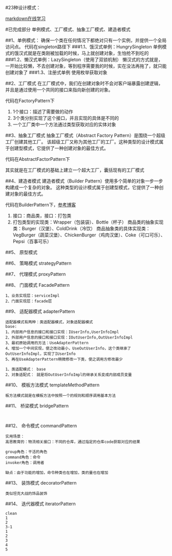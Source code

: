 #23种设计模式：

[markdown在线学习](http://www.mdeditor.com/)

#已完成部分
单例模式、工厂模式、抽象工厂模式、建造者模式

##1、单例模式：
确保一个类在任何情况下都绝对只有一个实例，并提供一个全局访问点。
代码在singleton路径下
###1.1、饿汉式单例：HungrySingleton
单例模式的饿汉式就是在类刚被加载的时候，马上就创建对象，生怕抢不到吃的
###1.2、懒汉式单例：LazySingleton（使用了双锁机制）
懒汉式的方式就是，一开始比较懒，不去创建对象，等到程序需要我的时候，实在没法再拖了，就只能创建对象了
###1.3、注册式单例
使用枚举获取对象

##2、工厂模式
在工厂模式中，我们在创建对象时不会对客户端暴露创建逻辑，并且是通过使用一个共同的接口来指向新创建的对象。

代码在FactoryPattern下

1. 1个接口：描述了需要做的动作
2. 3个类分别实现了这个接口，并且实现的具体是不同的
3. 一个工厂类中一个方法通过类型获取对应的实体对象

##3、抽象工厂模式
抽象工厂模式（Abstract Factory Pattern）是围绕一个超级工厂创建其他工厂。
该超级工厂又称为其他工厂的工厂。这种类型的设计模式属于创建型模式，它提供了一种创建对象的最佳方式。

代码在AbstractFactorPattern下

其实就是在工厂模式的基础上建立一个超大工厂，囊括现有的工厂模式


##4、建造者模式
建造者模式（Builder Pattern）使用多个简单的对象一步一步构建成一个复杂的对象。
这种类型的设计模式属于创建型模式，它提供了一种创建对象的最佳方式。

代码在BuilderPattern下，[参考博客](https://www.runoob.com/design-pattern/builder-pattern.html)

1. 接口：商品类，接口：打包类
2. 打包类型的实现类：Wrapper（包装袋）、Bottle（杯子）
    商品类的抽象实现类：Burger（汉堡）、ColdDrink（冷饮）
    商品抽象类的具体实现类：VegBurger（蔬菜汉堡）、ChickenBurger（鸡肉汉堡）、Coke（可口可乐）、Pepsi（百事可乐）


##5、 原型模式


##6、 策略模式 strategyPattern



##7、 代理模式 proxyPattern

##8、 门面模式 FacadePattern
~~~
1、业务实现层：serviceImpl
2、门面实现层：facade层
~~~

##9、 适配器模式 adapterPattern
~~~
适配器模式有两种：类适配器模式，对象适配器模式
base:
1、内部用户信息的接口和接口实现：IUserInfo,UserInfoImpl
2、外部用户信息的接口和接口实现：IOutUserInfo,OutUserInfoImpl
3、最初原始调用的方法：UseAdapterPattern
4、增加一个中间实现，使之改动最小，UseOutUserInfo，这个类继承了OutUserInfoImpl，实现了IUserInfo
5、再在UseAdapterPattern稍微修改一下类，使之调用方修改最少

1、类适配模式： base
2、对象适配式： 就是将OutUserInfoImpl的继承关系变成内部成员变量
~~~

##10、  模板方法模式 templateMethodPattern
~~~
板方法模式就是在模板方法中按照一个的规则和顺序调用基本方法

~~~

##11、 桥梁模式 bridgePattern
```


```
##12、 命令模式 commandPattern
```
实用场景：
高思教育的：物流相关接口：不同的仓库，通过指定的仓库code获取对应的结果

group角色：干活的角色
command角色：命令
invoker角色：调用者

缺点：由于功能的增加，命令种类也在增加，类的量也在增加

```

##13、 装饰模式 decoratorPattern
```
类似坦克大战的饰品装饰

```

##14、  迭代器模式  iteratorPattern
```
clean
1
2
3-1
1
2
3
4
5

```












